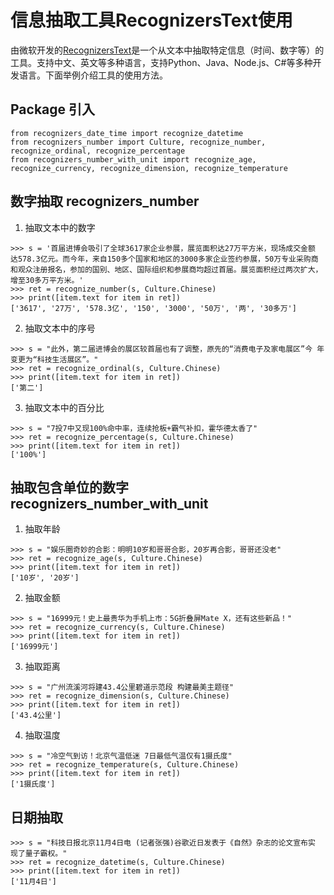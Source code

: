 # 信息抽取工具RecognizersText使用

由微软开发的[RecognizersText](https://github.com/Microsoft/Recognizers-Text/tree/master/Python)是一个从文本中抽取特定信息（时间、数字等）的工具。支持中文、英文等多种语言，支持Python、Java、Node.js、C#等多种开发语言。下面举例介绍工具的使用方法。

## Package 引入

```
from recognizers_date_time import recognize_datetime
from recognizers_number import Culture, recognize_number, recognize_ordinal, recognize_percentage
from recognizers_number_with_unit import recognize_age, recognize_currency, recognize_dimension, recognize_temperature
```

## 数字抽取 recognizers_number

1. 抽取文本中的数字

```
>>> s = '首届进博会吸引了全球3617家企业参展，展览面积达27万平方米，现场成交金额 达578.3亿元。而今年，来自150多个国家和地区的3000多家企业签约参展，50万专业采购商和观众注册报名，参加的国别、地区、国际组织和参展商均超过首届。展览面积经过两次扩大，增至30多万平方米。'
>>> ret = recognize_number(s, Culture.Chinese)
>>> print([item.text for item in ret])
['3617', '27万', '578.3亿', '150', '3000', '50万', '两', '30多万']
```

2. 抽取文本中的序号

```
>>> s = "此外，第二届进博会的展区较首届也有了调整，原先的“消费电子及家电展区”今 年变更为“科技生活展区”。"
>>> ret = recognize_ordinal(s, Culture.Chinese)
>>> print([item.text for item in ret])
['第二']
```

3. 抽取文本中的百分比

```
>>> s = "7投7中又现100%命中率，连续抢板+霸气补扣，霍华德太香了"
>>> ret = recognize_percentage(s, Culture.Chinese)
>>> print([item.text for item in ret])
['100%']
```

## 抽取包含单位的数字 recognizers_number_with_unit

1. 抽取年龄

```
>>> s = "娱乐圈奇妙的合影：明明10岁和哥哥合影，20岁再合影，哥哥还没老"
>>> ret = recognize_age(s, Culture.Chinese)
>>> print([item.text for item in ret])
['10岁', '20岁']
```

2. 抽取金额

```
>>> s = "16999元！史上最贵华为手机上市：5G折叠屏Mate X，还有这些新品！"
>>> ret = recognize_currency(s, Culture.Chinese)
>>> print([item.text for item in ret])
['16999元']
```

3. 抽取距离

```
>>> s = "广州流溪河将建43.4公里碧道示范段 构建最美主题径"
>>> ret = recognize_dimension(s, Culture.Chinese)
>>> print([item.text for item in ret])
['43.4公里']
```

4. 抽取温度

```
>>> s = "冷空气到访！北京气温低迷 7日最低气温仅有1摄氏度"
>>> ret = recognize_temperature(s, Culture.Chinese)
>>> print([item.text for item in ret])
['1摄氏度']
```

## 日期抽取

```
>>> s = "科技日报北京11月4日电 (记者张强)谷歌近日发表于《自然》杂志的论文宣布实 现了量子霸权。"
>>> ret = recognize_datetime(s, Culture.Chinese)
>>> print([item.text for item in ret])
['11月4日']
```
